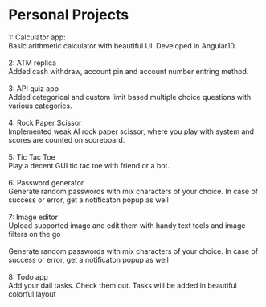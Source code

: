 # Personal Projects
1: Calculator app:<br/>
  Basic arithmetic calculator with beautiful UI. Developed in Angular10.<br/><br/>
2: ATM replica<br/>
  Added cash withdraw, account pin and account number entring method.<br/><br/>
3: API quiz app<br/>
  Added categorical and custom limit based multiple choice questions with various categories.<br/><br/>
4: Rock Paper Scissor<br/>
  Implemented weak AI rock paper scissor, where you play with system and scores are counted on scoreboard. <br/><br/>
5: Tic Tac Toe<br/>
  Play a decent GUI tic tac toe with friend or a bot.<br/><br/>
6: Password generator<br/>
  Generate random passwords with mix characters of your choice. In case of success or error, get a notificaton popup as well<br/><br/> 
7: Image editor<br/>
  Upload supported image and edit them with handy text tools and image filters on the go<br/><br/>
  Generate random passwords with mix characters of your choice. In case of success or error, get a notificaton popup as well<br/><br/> 
8: Todo app<br/>
  Add your dail tasks. Check them out. Tasks will be added in beautiful colorful layout<br/><br/>
